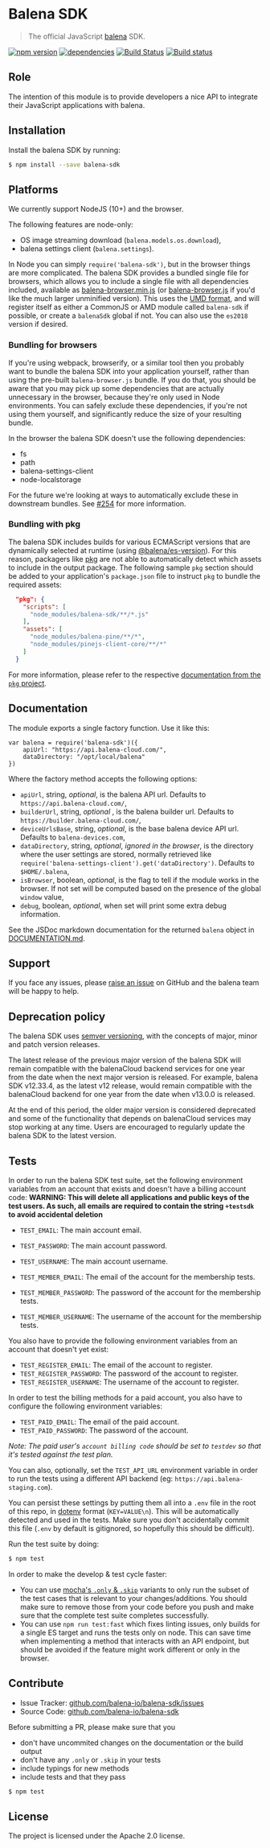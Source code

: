 Balena SDK
=========

> The official JavaScript [balena](https://balena.io/) SDK.

[![npm version](https://badge.fury.io/js/balena-sdk.svg)](http://badge.fury.io/js/balena-sdk)
[![dependencies](https://david-dm.org/balena-io/balena-sdk.svg)](https://david-dm.org/balena-io/balena.sdk.svg)
[![Build Status](https://travis-ci.org/balena-io/balena-sdk.svg?branch=master)](https://travis-ci.org/balena-io/balena-sdk)
[![Build status](https://ci.appveyor.com/api/projects/status/gsloi9vj4jclg7j1/branch/master?svg=true)](https://ci.appveyor.com/project/resin-io/balena-sdk)

## Role

The intention of this module is to provide developers a nice API to integrate their JavaScript applications with balena.

## Installation

Install the balena SDK by running:

```sh
$ npm install --save balena-sdk
```

## Platforms

We currently support NodeJS (10+) and the browser.

The following features are node-only:
- OS image streaming download (`balena.models.os.download`),
- balena settings client (`balena.settings`).

In Node you can simply `require('balena-sdk')`, but in the browser things are more complicated. The balena SDK provides a bundled single file for browsers, which allows you to include a single file with all dependencies included, available as [balena-browser.min.js](https://unpkg.com/balena-sdk/es2015/balena-browser.min.js) (or [balena-browser.js](https://unpkg.com/balena-sdk/es2015/balena-browser.js) if you'd like the much larger unminified version). This uses the [UMD format](https://github.com/umdjs/umd), and will register itself as either a CommonJS or AMD module called `balena-sdk` if possible, or create a `balenaSdk` global if not. You can also use the `es2018` version if desired.

### Bundling for browsers

If you're using webpack, browserify, or a similar tool then you probably want to bundle the balena SDK into your application yourself, rather than using the pre-built `balena-browser.js` bundle. If you do that, you should be aware that you may pick up some dependencies that are actually unnecessary in the browser, because they're only used in Node environments. You can safely exclude these dependencies, if you're not using them yourself, and significantly reduce the size of your resulting bundle.

In the browser the balena SDK doesn't use the following dependencies:

* fs
* path
* balena-settings-client
* node-localstorage

For the future we're looking at ways to automatically exclude these in downstream bundles. See [#254](https://github.com/balena-io/balena-sdk/issues/254) for more information.

### Bundling with pkg

The balena SDK includes builds for various ECMAScript versions that are
dynamically selected at runtime (using 
[@balena/es-version](https://github.com/balena-io-modules/balena-es-version)).
For this reason, packagers like [pkg](https://github.com/vercel/pkg) are not
able to automatically detect which assets to include in the output package. The
following sample `pkg` section should be added to your application's
`package.json` file to instruct `pkg` to bundle the required assets:

```json
  "pkg": {
    "scripts": [
      "node_modules/balena-sdk/**/*.js"
    ],
    "assets": [
      "node_modules/balena-pine/**/*",
      "node_modules/pinejs-client-core/**/*"
    ]
  }
```

For more information, please refer to the respective
[documentation from the `pkg` project](https://github.com/vercel/pkg#config).

## Documentation

The module exports a single factory function. Use it like this:

```
var balena = require('balena-sdk')({
	apiUrl: "https://api.balena-cloud.com/",
	dataDirectory: "/opt/local/balena"
})
```

Where the factory method accepts the following options:
* `apiUrl`, string, *optional*, is the balena API url. Defaults to `https://api.balena-cloud.com/`,
* `builderUrl`, string, *optional* , is the balena builder url. Defaults to `https://builder.balena-cloud.com/`,
* `deviceUrlsBase`, string, *optional*, is the base balena device API url. Defaults to `balena-devices.com`,
* `dataDirectory`, string, *optional*, *ignored in the browser*, is the directory where the user settings are stored, normally retrieved like `require('balena-settings-client').get('dataDirectory')`. Defaults to `$HOME/.balena`,
* `isBrowser`, boolean, *optional*, is the flag to tell if the module works in the browser. If not set will be computed based on the presence of the global `window` value,
* `debug`, boolean, *optional*, when set will print some extra debug information.

See the JSDoc markdown documentation for the returned `balena` object in [DOCUMENTATION.md](https://github.com/balena-io/balena-sdk/blob/master/DOCUMENTATION.md).

## Support

If you face any issues, please [raise an issue](https://github.com/balena-io/balena-sdk/issues/new) on GitHub and the balena team will be happy to help.

## Deprecation policy

The balena SDK uses [semver versioning](https://semver.org/), with the concepts
of major, minor and patch version releases.

The latest release of the previous major version of the balena SDK will remain
compatible with the balenaCloud backend services for one year from the date when
the next major version is released.
For example, balena SDK v12.33.4, as the latest v12 release, would remain
compatible with the balenaCloud backend for one year from the date when v13.0.0
is released.

At the end of this period, the older major version is considered deprecated and
some of the functionality that depends on balenaCloud services may stop working
at any time.
Users are encouraged to regularly update the balena SDK to the latest version.

## Tests

In order to run the balena SDK test suite, set the following environment variables from an account that exists and doesn't have a billing account code:
**WARNING: This will delete all applications and public keys of the test users. As such, all emails are required to
contain the string `+testsdk` to avoid accidental deletion**

- `TEST_EMAIL`: The main account email.
- `TEST_PASSWORD`: The main account password.
- `TEST_USERNAME`: The main account username.

- `TEST_MEMBER_EMAIL`: The email of the account for the membership tests.
- `TEST_MEMBER_PASSWORD`: The password of the account for the membership tests.
- `TEST_MEMBER_USERNAME`: The username of the account for the membership tests.

You also have to provide the following environment variables from an account that doesn't yet exist:

- `TEST_REGISTER_EMAIL`: The email of the account to register.
- `TEST_REGISTER_PASSWORD`: The password of the account to register.
- `TEST_REGISTER_USERNAME`: The username of the account to register.

In order to test the billing methods for a paid account, you also have to configure the following environment variables:

- `TEST_PAID_EMAIL`: The email of the paid account.
- `TEST_PAID_PASSWORD`: The password of the account.

*Note: The paid user's `account billing code` should be set to `testdev` so that it's tested against the test plan.*

You can also, optionally, set the `TEST_API_URL` environment variable in order to run the tests using a different API backend (eg: `https://api.balena-staging.com`).

You can persist these settings by putting them all into a `.env` file in the root of this repo, in
[dotenv](https://www.npmjs.com/package/dotenv) format (`KEY=VALUE\n`). This will be automatically detected and used in the tests.
Make sure you don't accidentally commit this file (`.env` by default is gitignored, so hopefully this should be difficult).

Run the test suite by doing:

```sh
$ npm test
```

In order to make the develop & test cycle faster:
* You can use [mocha's `.only` & `.skip`](https://mochajs.org/#exclusive-tests) variants
  to only run the subset of the test cases that is relevant to your changes/additions. You should make sure to remove those from
  your code before you push and make sure that the complete test suite completes successfully.
* You can use `npm run test:fast` which fixes linting issues, only builds for a single ES target and runs the tests only on node.
  This can save time when implementing a method that interacts with an API endpoint, but should be avoided if the feature might
  work different or only in the browser.

## Contribute

- Issue Tracker: [github.com/balena-io/balena-sdk/issues](https://github.com/balena-io/balena-sdk/issues)
- Source Code: [github.com/balena-io/balena-sdk](https://github.com/balena-io/balena-sdk)

Before submitting a PR, please make sure that you
* don't have uncommited changes on the documentation or the build output
* don't have any `.only` or `.skip` in your tests
* include typings for new methods
* include tests and that they pass

```sh
$ npm test
```

## License

The project is licensed under the Apache 2.0 license.
